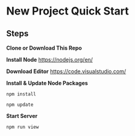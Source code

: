 # New Project Quick Start

**Steps**
---------

**Clone or Download This Repo**

 **Install Node**
	https://nodejs.org/en/

**Download Editor**
	https://code.visualstudio.com/

 **Install & Update Node Packages** 

    
    npm install
    
    npm update


**Start Server**

    npm run view
